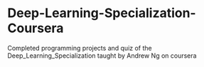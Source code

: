 # Deep-Learning-Specialization-Coursera
Completed programming projects and quiz of the Deep_Learning_Specialization taught by Andrew Ng on coursera
